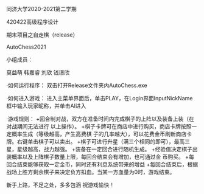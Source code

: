 同济大学2020-2021第二学期

420422高级程序设计

期末项目之自走棋（release）

AutoChess2021 

小组成员：

莫益萌 韩嘉睿 刘欣 钱璟欣


·如何运行程序：
双击打开Release文件夹内AutoChess.exe

·如何进入游戏：
进入主菜单界面后，单击PLAY，在Login界面InputNickName
框中输入玩家昵称，并单击AI进入

·游戏规则：
+回合制对战，双方在准备时间内完成棋子的上阵以及装备上装（在对战期间无法进行
以上操作）。
+棋子卡牌可在商店中进行购买，商店卡牌按照一定概率生成（等级越高，产生高费棋
子的几率越大），可以花费金币刷新商店卡牌。右键单击棋子可以卖出。
+棋子可进行升星（满三个相同的即可），最高三星，星级越高，战力越强。
+装备在一定回合进行随机生成。
+经验值决定棋子出装概率以及上阵棋子数量上限，每回合结束会有增加，也可通过金
币购买。
+每回合结束能够获取一定金币，同时还有利息系统带来的增益
+每回合结束后，根据战场上胜方剩余棋子来决定负方扣血。当某一方血量为0时，游戏结束。

新手上路，不足之处，多多包涵
祝游戏愉快！
